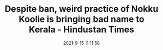 ---
"title": "Despite ban, weird practice of Nokku Koolie is bringing bad name to Kerala - Hindustan Times"
"date": "2021-9-15 11:11:58"
"feed_name": "GOOGLENEWSINDUSTRIAL"
"feed_website": "https://news.google.com/search?q=industrial%2Bincident&hl=en-US&gl=US&ceid=US:en"
"feed_rss": "https://news.google.com/rss/search?q=industrial%2Bincident&hl=en-US&gl=US&ceid=US:en"
"link": "https://www.hindustantimes.com/india-news/despite-ban-weird-practice-of-nokku-koolie-is-bringing-bad-name-to-kerala-101631704318618.html"
"file": "_posts/2021-1-1-e4f5ebed7a82718ced8ba6c1bb47830329927274.md"
"accident": "0"
"drilling": "0"
"dead": "0"
"injured": "0"
---